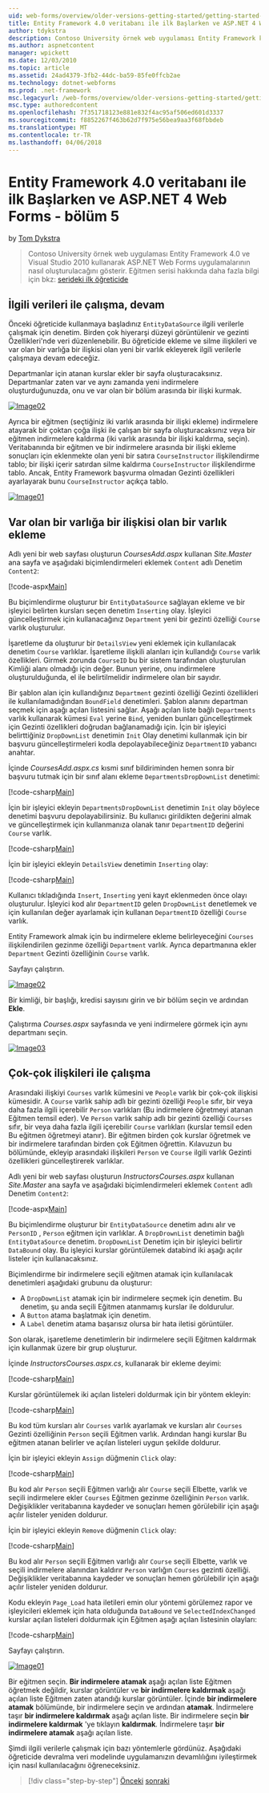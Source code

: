 ```yaml
---
uid: web-forms/overview/older-versions-getting-started/getting-started-with-ef/the-entity-framework-and-aspnet-getting-started-part-5
title: Entity Framework 4.0 veritabanı ile ilk Başlarken ve ASP.NET 4 Web Forms - bölüm 5 | Microsoft Docs
author: tdykstra
description: Contoso University örnek web uygulaması Entity Framework kullanarak ASP.NET Web Forms uygulamalarının nasıl oluşturulacağını gösterir. Örnek uygulamasıdır...
ms.author: aspnetcontent
manager: wpickett
ms.date: 12/03/2010
ms.topic: article
ms.assetid: 24ad4379-3fb2-44dc-ba59-85fe0ffcb2ae
ms.technology: dotnet-webforms
ms.prod: .net-framework
msc.legacyurl: /web-forms/overview/older-versions-getting-started/getting-started-with-ef/the-entity-framework-and-aspnet-getting-started-part-5
msc.type: authoredcontent
ms.openlocfilehash: 7f351718123e881e832f4ac95af506ed601d3337
ms.sourcegitcommit: f8852267f463b62d7f975e56bea9aa3f68fbbdeb
ms.translationtype: MT
ms.contentlocale: tr-TR
ms.lasthandoff: 04/06/2018
---
```

<a name="getting-started-with-entity-framework-40-database-first-and-aspnet-4-web-forms---part-5"></a>Entity Framework 4.0 veritabanı ile ilk Başlarken ve ASP.NET 4 Web Forms - bölüm 5
====================
by [Tom Dykstra](https://github.com/tdykstra)

> Contoso University örnek web uygulaması Entity Framework 4.0 ve Visual Studio 2010 kullanarak ASP.NET Web Forms uygulamalarının nasıl oluşturulacağını gösterir. Eğitmen serisi hakkında daha fazla bilgi için bkz: [serideki ilk öğreticide](the-entity-framework-and-aspnet-getting-started-part-1.md)


## <a name="working-with-related-data-continued"></a>İlgili verileri ile çalışma, devam

Önceki öğreticide kullanmaya başladınız `EntityDataSource` ilgili verilerle çalışmak için denetim. Birden çok hiyerarşi düzeyi görüntülenir ve gezinti Özellikleri'nde veri düzenlenebilir. Bu öğreticide ekleme ve silme ilişkileri ve var olan bir varlığa bir ilişkisi olan yeni bir varlık ekleyerek ilgili verilerle çalışmaya devam edeceğiz.

Departmanlar için atanan kurslar ekler bir sayfa oluşturacaksınız. Departmanlar zaten var ve aynı zamanda yeni indirmelere oluşturduğunuzda, onu ve var olan bir bölüm arasında bir ilişki kurmak.

[![Image02](the-entity-framework-and-aspnet-getting-started-part-5/_static/image2.png)](the-entity-framework-and-aspnet-getting-started-part-5/_static/image1.png)

Ayrıca bir eğitmen (seçtiğiniz iki varlık arasında bir ilişki ekleme) indirmelere atayarak bir çoktan çoğa ilişki ile çalışan bir sayfa oluşturacaksınız veya bir eğitmen indirmelere kaldırma (iki varlık arasında bir ilişki kaldırma, seçin). Veritabanında bir eğitmen ve bir indirmelere arasında bir ilişki ekleme sonuçları için eklenmekte olan yeni bir satıra `CourseInstructor` ilişkilendirme tablo; bir ilişki içerir satırdan silme kaldırma `CourseInstructor` ilişkilendirme tablo. Ancak, Entity Framework başvurma olmadan Gezinti özellikleri ayarlayarak bunu `CourseInstructor` açıkça tablo.

[![Image01](the-entity-framework-and-aspnet-getting-started-part-5/_static/image4.png)](the-entity-framework-and-aspnet-getting-started-part-5/_static/image3.png)

## <a name="adding-an-entity-with-a-relationship-to-an-existing-entity"></a>Var olan bir varlığa bir ilişkisi olan bir varlık ekleme

Adlı yeni bir web sayfası oluşturun *CoursesAdd.aspx* kullanan *Site.Master* ana sayfa ve aşağıdaki biçimlendirmeleri eklemek `Content` adlı Denetim `Content2`:

[!code-aspx[Main](the-entity-framework-and-aspnet-getting-started-part-5/samples/sample1.aspx)]

Bu biçimlendirme oluşturur bir `EntityDataSource` sağlayan ekleme ve bir işleyici belirten kursları seçen denetim `Inserting` olay. İşleyici güncelleştirmek için kullanacağınız `Department` yeni bir gezinti özelliği `Course` varlık oluşturulur.

İşaretleme da oluşturur bir `DetailsView` yeni eklemek için kullanılacak denetim `Course` varlıklar. İşaretleme ilişkili alanları için kullandığı `Course` varlık özellikleri. Girmek zorunda `CourseID` bu bir sistem tarafından oluşturulan Kimliği alanı olmadığı için değer. Bunun yerine, onu indirmelere oluşturulduğunda, el ile belirtilmelidir indirmelere olan bir sayıdır.

Bir şablon alan için kullandığınız `Department` gezinti özelliği Gezinti özellikleri ile kullanılamadığından `BoundField` denetimleri. Şablon alanını departman seçmek için aşağı açılan listesini sağlar. Aşağı açılan liste bağlı `Departments` varlık kullanarak kümesi `Eval` yerine `Bind`, yeniden bunları güncelleştirmek için Gezinti özellikleri doğrudan bağlanamadığı için. İçin bir işleyici belirttiğiniz `DropDownList` denetimin `Init` Olay denetimi kullanmak için bir başvuru güncelleştirmeleri kodla depolayabileceğiniz `DepartmentID` yabancı anahtar.

İçinde *CoursesAdd.aspx.cs* kısmi sınıf bildiriminden hemen sonra bir başvuru tutmak için bir sınıf alanı ekleme `DepartmentsDropDownList` denetimi:

[!code-csharp[Main](the-entity-framework-and-aspnet-getting-started-part-5/samples/sample2.cs)]

İçin bir işleyici ekleyin `DepartmentsDropDownList` denetimin `Init` olay böylece denetimi başvuru depolayabilirsiniz. Bu kullanıcı girildikten değerini almak ve güncelleştirmek için kullanmanıza olanak tanır `DepartmentID` değerini `Course` varlık.

[!code-csharp[Main](the-entity-framework-and-aspnet-getting-started-part-5/samples/sample3.cs)]

İçin bir işleyici ekleyin `DetailsView` denetimin `Inserting` olay:

[!code-csharp[Main](the-entity-framework-and-aspnet-getting-started-part-5/samples/sample4.cs)]

Kullanıcı tıkladığında `Insert`, `Inserting` yeni kayıt eklenmeden önce olayı oluşturulur. İşleyici kod alır `DepartmentID` gelen `DropDownList` denetlemek ve için kullanılan değer ayarlamak için kullanan `DepartmentID` özelliği `Course` varlık.

Entity Framework almak için bu indirmelere ekleme belirleyeceğini `Courses` ilişkilendirilen gezinme özelliği `Department` varlık. Ayrıca departmanına ekler `Department` Gezinti özelliğinin `Course` varlık.

Sayfayı çalıştırın.

[![Image02](the-entity-framework-and-aspnet-getting-started-part-5/_static/image6.png)](the-entity-framework-and-aspnet-getting-started-part-5/_static/image5.png)

Bir kimliği, bir başlığı, kredisi sayısını girin ve bir bölüm seçin ve ardından **Ekle**.

Çalıştırma *Courses.aspx* sayfasında ve yeni indirmelere görmek için aynı departmanı seçin.

[![Image03](the-entity-framework-and-aspnet-getting-started-part-5/_static/image8.png)](the-entity-framework-and-aspnet-getting-started-part-5/_static/image7.png)

## <a name="working-with-many-to-many-relationships"></a>Çok-çok ilişkileri ile çalışma

Arasındaki ilişkiyi `Courses` varlık kümesini ve `People` varlık bir çok-çok ilişkisi kümesidir. A `Course` varlık sahip adlı bir gezinti özelliği `People` sıfır, bir veya daha fazla ilgili içerebilir `Person` varlıkları (Bu indirmelere öğretmeyi atanan Eğitmen temsil eder). Ve `Person` varlık sahip adlı bir gezinti özelliği `Courses` sıfır, bir veya daha fazla ilgili içerebilir `Course` varlıkları (kurslar temsil eden Bu eğitmen öğretmeyi atanır). Bir eğitmen birden çok kurslar öğretmek ve bir indirmelere tarafından birden çok Eğitmen öğrettin. Kılavuzun bu bölümünde, ekleyip arasındaki ilişkileri `Person` ve `Course` ilgili varlık Gezinti özellikleri güncelleştirerek varlıklar.

Adlı yeni bir web sayfası oluşturun *InstructorsCourses.aspx* kullanan *Site.Master* ana sayfa ve aşağıdaki biçimlendirmeleri eklemek `Content` adlı Denetim `Content2`:

[!code-aspx[Main](the-entity-framework-and-aspnet-getting-started-part-5/samples/sample5.aspx)]

Bu biçimlendirme oluşturur bir `EntityDataSource` denetim adını alır ve `PersonID` , `Person` eğitmen için varlıklar. A `DropDrownList` denetimin bağlı `EntityDataSource` denetim. `DropDownList` Denetim için bir işleyici belirtir `DataBound` olay. Bu işleyici kurslar görüntülemek databind iki aşağı açılır listeler için kullanacaksınız.

Biçimlendirme bir indirmelere seçili eğitmen atamak için kullanılacak denetimleri aşağıdaki grubunu da oluşturur:

- A `DropDownList` atamak için bir indirmelere seçmek için denetim. Bu denetim, şu anda seçili Eğitmen atanmamış kurslar ile doldurulur.
- A `Button` atama başlatmak için denetim.
- A `Label` denetim atama başarısız olursa bir hata iletisi görüntüler.

Son olarak, işaretleme denetimlerin bir indirmelere seçili Eğitmen kaldırmak için kullanmak üzere bir grup oluşturur.

İçinde *InstructorsCourses.aspx.cs*, kullanarak bir ekleme deyimi:

[!code-csharp[Main](the-entity-framework-and-aspnet-getting-started-part-5/samples/sample6.cs)]

Kurslar görüntülemek iki açılan listeleri doldurmak için bir yöntem ekleyin:

[!code-csharp[Main](the-entity-framework-and-aspnet-getting-started-part-5/samples/sample7.cs)]

Bu kod tüm kursları alır `Courses` varlık ayarlamak ve kursları alır `Courses` Gezinti özelliğinin `Person` seçili Eğitmen varlık. Ardından hangi kurslar Bu eğitmen atanan belirler ve açılan listeleri uygun şekilde doldurur.

İçin bir işleyici ekleyin `Assign` düğmenin `Click` olay:

[!code-csharp[Main](the-entity-framework-and-aspnet-getting-started-part-5/samples/sample8.cs)]

Bu kod alır `Person` seçili Eğitmen varlığı alır `Course` seçili Elbette, varlık ve seçili indirmelere ekler `Courses` Eğitmen gezinme özelliğinin `Person` varlık. Değişiklikler veritabanına kaydeder ve sonuçları hemen görülebilir için aşağı açılır listeler yeniden doldurur.

İçin bir işleyici ekleyin `Remove` düğmenin `Click` olay:

[!code-csharp[Main](the-entity-framework-and-aspnet-getting-started-part-5/samples/sample9.cs)]

Bu kod alır `Person` seçili Eğitmen varlığı alır `Course` seçili Elbette, varlık ve seçili indirmelere alanından kaldırır `Person` varlığın `Courses` gezinti özelliği. Değişiklikler veritabanına kaydeder ve sonuçları hemen görülebilir için aşağı açılır listeler yeniden doldurur.

Kodu ekleyin `Page_Load` hata iletileri emin olur yöntemi görülemez rapor ve işleyicileri eklemek için hata olduğunda `DataBound` ve `SelectedIndexChanged` kurslar açılan listeleri doldurmak için Eğitmen aşağı açılan listesinin olayları:

[!code-csharp[Main](the-entity-framework-and-aspnet-getting-started-part-5/samples/sample10.cs)]

Sayfayı çalıştırın.

[![Image01](the-entity-framework-and-aspnet-getting-started-part-5/_static/image10.png)](the-entity-framework-and-aspnet-getting-started-part-5/_static/image9.png)

Bir eğitmen seçin. <strong>Bir indirmelere atamak</strong> aşağı açılan liste Eğitmen öğretmek değildir, kurslar görüntüler ve <strong>bir indirmelere kaldırmak</strong> aşağı açılan liste Eğitmen zaten atandığı kurslar görüntüler. İçinde <strong>bir indirmelere atamak</strong> bölümünde, bir indirmelere seçin ve ardından <strong>atamak</strong>. İndirmelere taşır <strong>bir indirmelere kaldırmak</strong> aşağı açılan liste. Bir indirmelere seçin <strong>bir indirmelere kaldırmak</strong> 'ye tıklayın <strong>kaldırmak</strong><em>.</em> İndirmelere taşır <strong>bir indirmelere atamak</strong> aşağı açılan liste.

Şimdi ilgili verilerle çalışmak için bazı yöntemlerle gördünüz. Aşağıdaki öğreticide devralma veri modelinde uygulamanızın devamlılığını iyileştirmek için nasıl kullanılacağını öğreneceksiniz.

> [!div class="step-by-step"]
> [Önceki](the-entity-framework-and-aspnet-getting-started-part-4.md)
> [sonraki](the-entity-framework-and-aspnet-getting-started-part-6.md)
